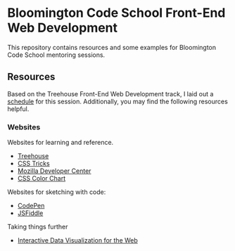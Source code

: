 # Bloomington Code School Front-End Web Development

This repository contains resources and some examples for Bloomington Code School mentoring sessions.

## Resources

Based on the Treehouse Front-End Web Development track, I laid out a [schedule](Syllabus.md) for this session. Additionally, you may find the following resources helpful.

### Websites

Websites for learning and reference.

- [Treehouse](https://teamtreehouse.com/gateways/monroe_county/signin)
- [CSS Tricks](http://css-tricks.com)
- [Mozilla Developer Center](https://developer.mozilla.org/)
- [CSS Color Chart](http://ainsleywagon.github.io/color-chart/)

Websites for sketching with code:

- [CodePen](http://codepen.io)
- [JSFiddle](http://jsfiddle.net)

Taking things further
- [Interactive Data Visualization for the Web](http://chimera.labs.oreilly.com/books/1230000000345)

